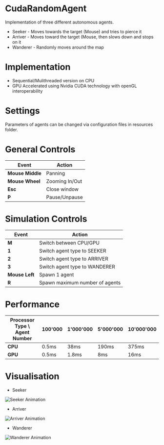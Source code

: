 # CudaRandomAgent

Implementation of three different autonomous agents. 

- Seeker - Moves towards the target (Mouse) and tries to pierce it   
- Arriver - Moves toward the target (Mouse, then slows down and stops on it    
- Wanderer - Randomly moves around the map 

# Implementation

- Sequential/Mulithreaded version on CPU      
- GPU Accelerated using Nvidia CUDA technology with openGL interoperability

# Settings

Parameters of agents can be changed via configuration files in resources folder.

# General Controls

|Event|Action|  
|---|---|  
|**Mouse Middle**|Panning|  
|**Mouse Wheel**|Zooming In/Out|  
|**Esc**|Close window|  
|**P**|Pause/Unpause|  


# Simulation Controls   

|Event|Action|  
|---|---|  
|**M**|Switch between CPU/GPU|  
|**1**|Switch agent type to SEEKER|  
|**2**|Switch agent type to ARRIVER|  
|**3**|Switch agent type to WANDERER|  
|**Mouse Left**|Spawn 1 agent|   
|**R**|Spawn maximum number of agents|   

# Performance  

|Processor Type \ Agent Number|100'000|1'000'000|5'000'000|10'000'000|  
|---|---|---|---|---|
|**CPU**|0.5ms|38ms|190ms|375ms|  
|**GPU**|0.5ms|1.8ms|8ms|16ms|  

# Visualisation  

- Seeker   

![Seeker Animation](https://github.com/SlawekSt/CarAI/blob/main/Animation.gif)

- Arriver 

![Arriver Animation](https://github.com/SlawekSt/CarAI/blob/main/Animation.gif)

- Wanderer 

![Wanderer Animation](https://github.com/SlawekSt/CarAI/blob/main/Animation.gif)




